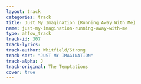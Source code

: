 ```yaml
---
layout: track
categories: track
title: Just My Imagination (Running Away With Me)
name: just-my-imagination-running-away-with-me
type: ahfow_track
track-id: 307
track-lyrics: 
track-author: Whitfield/Strong
track-sort: "JUST MY IMAGINATION"
track-alpha: J
track-original: The Temptations
cover: true
---
```

